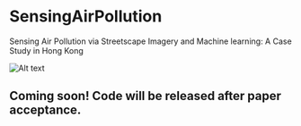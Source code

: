 # SensingAirPollution
Sensing Air Pollution via Streetscape Imagery and Machine learning: A Case Study in Hong Kong

![Alt text](https://github.com/ZHOUWeilian/SensingAirPollution/blob/main/concept.png)

## Coming soon! Code will be released after paper acceptance.
